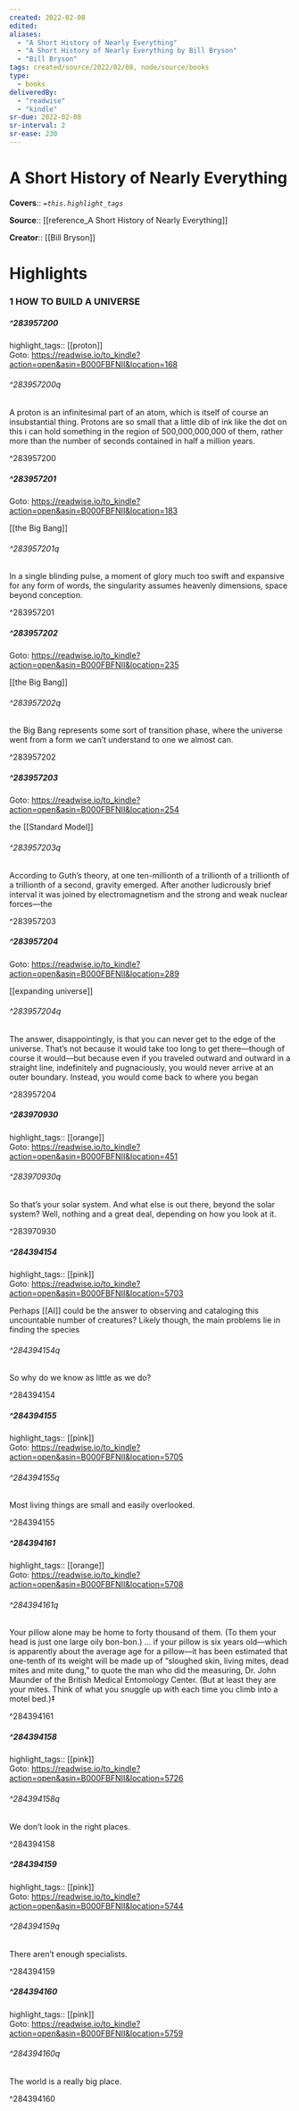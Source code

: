 ```yaml
---
created: 2022-02-08
edited:
aliases:
  - "A Short History of Nearly Everything"
  - "A Short History of Nearly Everything by Bill Bryson"
  - "Bill Bryson"
tags: created/source/2022/02/08, node/source/books
type: 
  - books
deliveredBy: 
  - "readwise"
  - "kindle"
sr-due: 2022-02-08
sr-interval: 2
sr-ease: 230
---
```

# A Short History of Nearly Everything

**Covers**:: 
*`=this.highlight_tags`*

**Source**:: [[reference_A Short History of Nearly Everything]]

**Creator**:: [[Bill Bryson]]

# Highlights
### 1 HOW TO BUILD A UNIVERSE

##### ^283957200

highlight_tags:: [[proton]]   
Goto: https://readwise.io/to_kindle?action=open&asin=B000FBFNII&location=168  

###### ^283957200q

A proton is an infinitesimal part of an atom, which is itself of course an insubstantial thing. Protons are so small that a little dib of ink like the dot on this i can hold something in the region of 500,000,000,000 of them, rather more than the number of seconds contained in half a million years. 

^283957200

##### ^283957201


Goto: https://readwise.io/to_kindle?action=open&asin=B000FBFNII&location=183  

[[the Big Bang]]  

###### ^283957201q

In a single blinding pulse, a moment of glory much too swift and expansive for any form of words, the singularity assumes heavenly dimensions, space beyond conception. 

^283957201

##### ^283957202


Goto: https://readwise.io/to_kindle?action=open&asin=B000FBFNII&location=235  

[[the Big Bang]]  

###### ^283957202q

the Big Bang represents some sort of transition phase, where the universe went from a form we can’t understand to one we almost can. 

^283957202

##### ^283957203


Goto: https://readwise.io/to_kindle?action=open&asin=B000FBFNII&location=254  

the [[Standard Model]]  

###### ^283957203q

According to Guth’s theory, at one ten-millionth of a trillionth of a trillionth of a trillionth of a second, gravity emerged. After another ludicrously brief interval it was joined by electromagnetism and the strong and weak nuclear forces—the 

^283957203

##### ^283957204


Goto: https://readwise.io/to_kindle?action=open&asin=B000FBFNII&location=289  

[[expanding universe]]  

###### ^283957204q

The answer, disappointingly, is that you can never get to the edge of the universe. That’s not because it would take too long to get there—though of course it would—but because even if you traveled outward and outward in a straight line, indefinitely and pugnaciously, you would never arrive at an outer boundary. Instead, you would come back to where you began 

^283957204

##### ^283970930

highlight_tags:: [[orange]]   
Goto: https://readwise.io/to_kindle?action=open&asin=B000FBFNII&location=451  

###### ^283970930q

So that’s your solar system. And what else is out there, beyond the solar system? Well, nothing and a great deal, depending on how you look at it. 

^283970930

##### ^284394154

highlight_tags:: [[pink]]   
Goto: https://readwise.io/to_kindle?action=open&asin=B000FBFNII&location=5703  

Perhaps [[AI]] could be the answer to observing and cataloging this uncountable number of creatures? Likely though, the main problems lie in finding the species  

###### ^284394154q

So why do we know as little as we do? 

^284394154

##### ^284394155

highlight_tags:: [[pink]]   
Goto: https://readwise.io/to_kindle?action=open&asin=B000FBFNII&location=5705  

###### ^284394155q

Most living things are small and easily overlooked. 

^284394155

##### ^284394161

highlight_tags:: [[orange]]   
Goto: https://readwise.io/to_kindle?action=open&asin=B000FBFNII&location=5708  

###### ^284394161q

Your pillow alone may be home to forty thousand of them. (To them your head is just one large oily bon-bon.) ... if your pillow is six years old—which is apparently about the average age for a pillow—it has been estimated that one-tenth of its weight will be made up of “sloughed skin, living mites, dead mites and mite dung,” to quote the man who did the measuring, Dr. John Maunder of the British Medical Entomology Center. (But at least they are your mites. Think of what you snuggle up with each time you climb into a motel bed.)‡ 

^284394161

##### ^284394158

highlight_tags:: [[pink]]   
Goto: https://readwise.io/to_kindle?action=open&asin=B000FBFNII&location=5726  

###### ^284394158q

We don’t look in the right places. 

^284394158

##### ^284394159

highlight_tags:: [[pink]]   
Goto: https://readwise.io/to_kindle?action=open&asin=B000FBFNII&location=5744  

###### ^284394159q

There aren’t enough specialists. 

^284394159

##### ^284394160

highlight_tags:: [[pink]]   
Goto: https://readwise.io/to_kindle?action=open&asin=B000FBFNII&location=5759  

###### ^284394160q

The world is a really big place. 

^284394160
